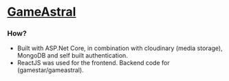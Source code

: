 # <a href="https://gameastral-057014ee9b02.herokuapp.com/">GameAstral</a>

### How?
* Built with ASP.Net Core, in combination with cloudinary (media storage), MongoDB and self built authentication.
* ReactJS was used for the frontend.
Backend code for (gamestar/gameastral).
